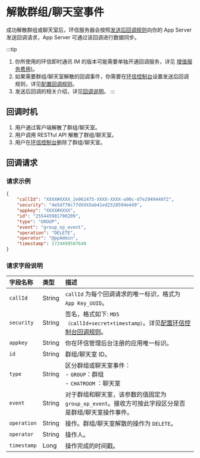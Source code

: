 # 解散群组/聊天室事件 

成功解散群组或聊天室后，环信服务器会按照[发送后回调规则](/product/enable_and_configure_IM.html#配置回调规则)向你的 App Server 发送回调请求，App Server 可通过该回调进行数据同步。

:::tip
1. 你所使用的环信即时通讯 IM 的版本可能需要单独开通回调服务，详见 [增值服务费用)](/product/pricing_policy.html#增值服务费用)。
2. 如果需要群组/聊天室解散的回调事件，你需要在[环信控制台](https://console.easemob.com/user/login)设置发送后回调规则，详见[配置回调规则](/product/enable_and_configure_IM.html#配置回调规则)。
3. 发送后回调的相关介绍，详见[回调说明](/document/server-side/callback_postsending.html)。
:::
 
## 回调时机

1. 用户通过客户端解散了群组/聊天室。
2. 用户调用 RESTful API 解散了群组/聊天室。
3. 用户在[环信控制台](https://console.easemob.com/user/login)删除了群组/聊天室。

## 回调请求

### 请求示例

```json
{
	"callId": "XXXX#XXXX_2e962475-XXXX-XXXX-a90c-d7e2949440f2",
	"security": "4e5d778c77dXXXXab41ed2528594e449",
	"appkey": "XXXX#XXXX",
	"id": "255445981790209",
	"type": "GROUP",
	"event": "group_op_event",
	"operation": "DELETE",
	"operator": "@ppAdmin",
	"timestamp": 1729499587640
}
```

### 请求字段说明

| 字段名称         | 类型   | 描述                                                         |
| :------------- | :----- | :----------------------------------------------------------- |
| `callId`       | String | `callId` 为每个回调请求的唯一标识，格式为 `App Key_UUID`。 | 
| `security`     | String | 签名，格式如下: `MD5（callId+secret+timestamp）`。详见[配置环信控制台回调规则](/product/enable_and_configure_IM.html#配置回调规则)。|
| `appkey`       | String | 你在环信管理后台注册的应用唯一标识。  |
| `id`           | String | 群组/聊天室 ID。                                                 |
| `type`         | String | 区分群组或聊天室事件：<br/> - `GROUP`：群组 <br/> - `CHATROOM` ：聊天室   |
| `event`        | String | 对于群组和聊天室，该参数的值固定为 `group_op_event`。接收方可按此字段区分是否是群组/聊天室操作事件。 | 
| `operation`    | String | 操作。群组/聊天室解散的操作为 `DELETE`。 |
| `operator`     | String | 操作人。                               | 
| `timestamp`    | Long   | 操作完成的时间戳。                      | 